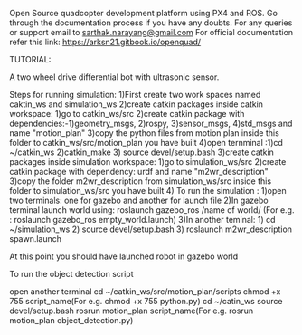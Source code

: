 Open Source quadcopter development platform using PX4 and ROS.
Go through the documentation process if you have any doubts.
For any queries or support email to sarthak.narayang@gmail.com
For official documentation refer this link: https://arksn21.gitbook.io/openquad/

TUTORIAL:

A two wheel drive differential bot with ultrasonic sensor.

Steps for running simulation: 1)First create two work spaces named caktin_ws and simulation_ws 2)create catkin packages inside catkin workspace: 1)go to catkin_ws/src 2)create catkin package with dependencies:-1)geometry_msgs, 2)rospy, 3)sensor_msgs, 4)std_msgs and name "motion_plan" 3)copy the python files from motion plan inside this folder to catkin_ws/src/motion_plan you have built 4)open ternminal :1)cd ~/catkin_ws 2)catkin_make 3) source devel/setup.bash 3)create catkin packages inside simulation workspace: 1)go to simulation_ws/src 2)create catkin package with dependency: urdf and name "m2wr_description" 3)copy the folder m2wr_description from simulation_ws/src inside this folder to simulation_ws/src you have built 4) To run the simulation : 1)open two terminals: one for gazebo and another for launch file 2)In gazebo terminal launch world using: roslaunch gazebo_ros /name of world/ (For e.g. : roslaunch gazebo_ros empty_world.launch) 3)In another teminal: 1) cd ~/simulation_ws 2) source devel/setup.bash 3) roslaunch m2wr_description spawn.launch

At this point you should have launched robot in gazebo world

To run the object detection script

open another terminal
cd ~/catkin_ws/src/motion_plan/scripts
chmod +x 755 script_name(For e.g. chmod +x 755 python.py)
cd ~/catin_ws
source devel/setup.bash
rosrun motion_plan script_name(For e.g. rosrun motion_plan object_detection.py)
